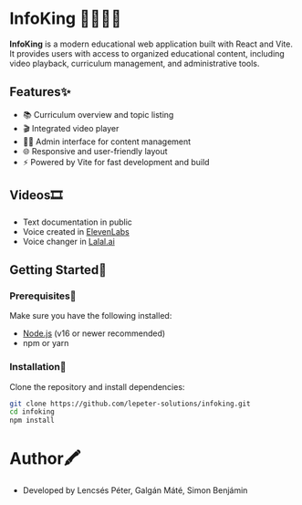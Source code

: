 # InfoKing 👑👑👑👑

**InfoKing** is a modern educational web application built with React and Vite. It provides users with access to organized educational content, including video playback, curriculum management, and administrative tools.

## Features✨

- 📚 Curriculum overview and topic listing  
- 🎬 Integrated video player  
- 🧑‍💼 Admin interface for content management  
- 🌐 Responsive and user-friendly layout  
- ⚡ Powered by Vite for fast development and build

## Videos🎞

- Text documentation in public
- Voice created in [ElevenLabs](https://elevenlabs.io/app/home)
- Voice changer in [Lalal.ai](https://www.lalal.ai/)

## Getting Started📝

### Prerequisites🔎

Make sure you have the following installed:

- [Node.js](https://nodejs.org/) (v16 or newer recommended)
- npm or yarn

### Installation🔽

Clone the repository and install dependencies:

```bash
git clone https://github.com/lepeter-solutions/infoking.git
cd infoking
npm install
```

# Author🖍
- Developed by Lencsés Péter, Galgán Máté, Simon Benjámin

